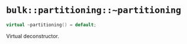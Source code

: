 # `bulk::partitioning::~partitioning`

```cpp
virtual ~partitioning() = default;
```

Virtual deconstructor.
